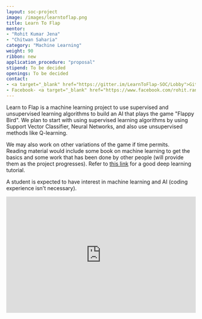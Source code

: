 ```yaml
---
layout: soc-project
image: /images/learntoflap.png
title: Learn To Flap
mentor: 
- "Rohit Kumar Jena"
- "Chitwan Saharia"
category: "Machine Learning"
weight: 90
ribbon: new
application_procedure: "proposal"
stipend: To be decided
openings: To be decided
contact:
- <a target="_blank" href="https://gitter.im/LearnToFlap-SOC/Lobby">Gitter</a>
- Facebook- <a target="_blank" href="https://www.facebook.com/rohit.rango">Rohit Jena</a>, <a target="_blank" href="https://www.facebook.com/chitwaniit">Chitwan Saharia</a>
---
```


Learn to Flap is a machine learning project to use supervised and unsupervised learning algorithms to build an AI that plays the game "Flappy Bird". We plan to start with using supervised learning algorithms by using Support Vector Classifier, Neural Networks, and also use unsupervised methods like Q-learning.

<!--break-->

We may also work on other variations of the game if time permits.  
Reading material would include some book on machine learning to get the basics and some work that has been done by other people (will provide them as the project progresses). Refer to [this link](http://deeplearning.stanford.edu/tutorial/) for a good deep learning tutorial.

A student is expected to have interest in machine learning and AI (coding experience isn't necessary).
<style>
.videowrapper {
    float: none;
    clear: both;
    width: 100%;
    position: relative;
    padding-bottom: 56.25%;
    padding-top: 25px;
    height: 0;
}
.videowrapper iframe {
    position: absolute;
    top: 0;
    left: 0;
    width: 100%;
    height: 100%;
}
</style>

<div class = "videowrapper">
	<iframe width="1024" height="500" src="https://www.youtube.com/embed/unFUqHdWHaQ" frameborder="0" allowfullscreen></iframe>
</div>